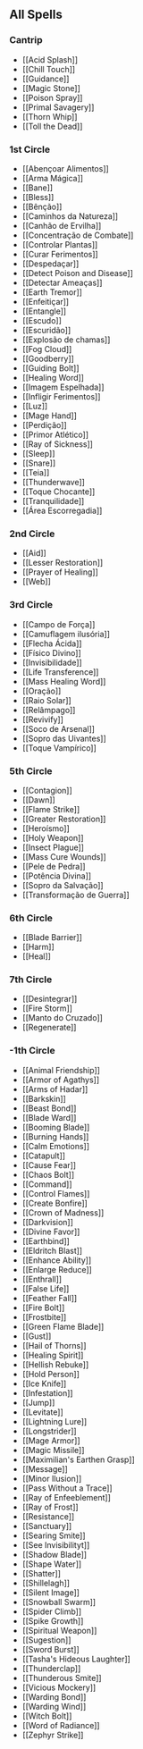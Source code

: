 ## All Spells

### Cantrip
- [[Acid Splash]]
- [[Chill Touch]]
- [[Guidance]]
- [[Magic Stone]]
- [[Poison Spray]]
- [[Primal Savagery]]
- [[Thorn Whip]]
- [[Toll the Dead]]

### 1st Circle
- [[Abençoar Alimentos]]
- [[Arma Mágica]]
- [[Bane]]
- [[Bless]]
- [[Bênção]]
- [[Caminhos da Natureza]]
- [[Canhão de Ervilha]]
- [[Concentração de Combate]]
- [[Controlar Plantas]]
- [[Curar Ferimentos]]
- [[Despedaçar]]
- [[Detect Poison and Disease]]
- [[Detectar Ameaças]]
- [[Earth Tremor]]
- [[Enfeitiçar]]
- [[Entangle]]
- [[Escudo]]
- [[Escuridão]]
- [[Explosão de chamas]]
- [[Fog Cloud]]
- [[Goodberry]]
- [[Guiding Bolt]]
- [[Healing Word]]
- [[Imagem Espelhada]]
- [[Infligir Ferimentos]]
- [[Luz]]
- [[Mage Hand]]
- [[Perdição]]
- [[Primor Atlético]]
- [[Ray of Sickness]]
- [[Sleep]]
- [[Snare]]
- [[Teia]]
- [[Thunderwave]]
- [[Toque Chocante]]
- [[Tranquilidade]]
- [[Área Escorregadia]]

### 2nd Circle
- [[Aid]]
- [[Lesser Restoration]]
- [[Prayer of Healing]]
- [[Web]]

### 3rd Circle
- [[Campo de Força]]
- [[Camuflagem ilusória]]
- [[Flecha Ácida]]
- [[Físico Divino]]
- [[Invisibilidade]]
- [[Life Transference]]
- [[Mass Healing Word]]
- [[Oração]]
- [[Raio Solar]]
- [[Relâmpago]]
- [[Revivify]]
- [[Soco de Arsenal]]
- [[Sopro das Uivantes]]
- [[Toque Vampírico]]

### 5th Circle
- [[Contagion]]
- [[Dawn]]
- [[Flame Strike]]
- [[Greater Restoration]]
- [[Heroísmo]]
- [[Holy Weapon]]
- [[Insect Plague]]
- [[Mass Cure Wounds]]
- [[Pele de Pedra]]
- [[Potência Divina]]
- [[Sopro da Salvação]]
- [[Transformação de Guerra]]

### 6th Circle
- [[Blade Barrier]]
- [[Harm]]
- [[Heal]]

### 7th Circle
- [[Desintegrar]]
- [[Fire Storm]]
- [[Manto do Cruzado]]
- [[Regenerate]]

### -1th Circle
- [[Animal Friendship]]
- [[Armor of Agathys]]
- [[Arms of Hadar]]
- [[Barkskin]]
- [[Beast Bond]]
- [[Blade Ward]]
- [[Booming Blade]]
- [[Burning Hands]]
- [[Calm Emotions]]
- [[Catapult]]
- [[Cause Fear]]
- [[Chaos Bolt]]
- [[Command]]
- [[Control Flames]]
- [[Create Bonfire]]
- [[Crown of Madness]]
- [[Darkvision]]
- [[Divine Favor]]
- [[Earthbind]]
- [[Eldritch Blast]]
- [[Enhance Ability]]
- [[Enlarge Reduce]]
- [[Enthrall]]
- [[False Life]]
- [[Feather Fall]]
- [[Fire Bolt]]
- [[Frostbite]]
- [[Green Flame Blade]]
- [[Gust]]
- [[Hail of Thorns]]
- [[Healing Spirit]]
- [[Hellish Rebuke]]
- [[Hold Person]]
- [[Ice Knife]]
- [[Infestation]]
- [[Jump]]
- [[Levitate]]
- [[Lightning Lure]]
- [[Longstrider]]
- [[Mage Armor]]
- [[Magic Missile]]
- [[Maximilian's Earthen Grasp]]
- [[Message]]
- [[Minor Ilusion]]
- [[Pass Without a Trace]]
- [[Ray of Enfeeblement]]
- [[Ray of Frost]]
- [[Resistance]]
- [[Sanctuary]]
- [[Searing Smite]]
- [[See Invisibilityt]]
- [[Shadow Blade]]
- [[Shape Water]]
- [[Shatter]]
- [[Shillelagh]]
- [[Silent Image]]
- [[Snowball Swarm]]
- [[Spider Climb]]
- [[Spike Growth]]
- [[Spiritual Weapon]]
- [[Sugestion]]
- [[Sword Burst]]
- [[Tasha's Hideous Laughter]]
- [[Thunderclap]]
- [[Thunderous Smite]]
- [[Vicious Mockery]]
- [[Warding Bond]]
- [[Warding Wind]]
- [[Witch Bolt]]
- [[Word of Radiance]]
- [[Zephyr Strike]]